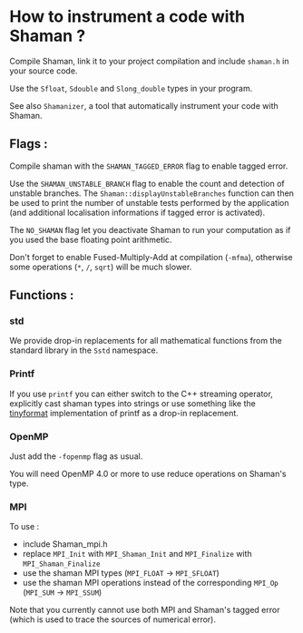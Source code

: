 # How to instrument a code with Shaman ?

Compile Shaman, link it to your project compilation and include `shaman.h` in your source code.

Use the `Sfloat`, `Sdouble` and `Slong_double` types in your program.

See also `Shamanizer`, a tool that automatically instrument your code with Shaman.

## Flags :

Compile shaman with the `SHAMAN_TAGGED_ERROR` flag to enable tagged error.

Use the `SHAMAN_UNSTABLE_BRANCH` flag to enable the count and detection of unstable branches.
The `Shaman::displayUnstableBranches` function can then be used to print the number of unstable tests performed by the application (and additional localisation informations if tagged error is activated).

The `NO_SHAMAN` flag let you deactivate Shaman to run your computation as if you used the base floating point arithmetic.

Don't forget to enable Fused-Multiply-Add at compilation (`-mfma`), otherwise some operations (`*`, `/`, `sqrt`) will be much slower.

## Functions :

### std

We provide drop-in replacements for all mathematical functions from the standard library in the `Sstd` namespace.

### Printf

If you use `printf` you can either switch to the C++ streaming operator, explicitly cast shaman types into strings or use something like the [tinyformat](https://github.com/c42f/tinyformat) implementation of printf as a drop-in replacement.

### OpenMP

Just add the `-fopenmp` flag as usual.

You will need OpenMP 4.0 or more to use reduce operations on Shaman's type.

### MPI

To use :
- include Shaman_mpi.h
- replace `MPI_Init` with `MPI_Shaman_Init` and `MPI_Finalize` with `MPI_Shaman_Finalize`
- use the shaman MPI types (`MPI_FLOAT` -> `MPI_SFLOAT`)
- use the shaman MPI operations instead of the corresponding `MPI_Op` (`MPI_SUM` -> `MPI_SSUM`)

Note that you currently cannot use both MPI and Shaman's tagged error (which is used to trace the sources of numerical error).

